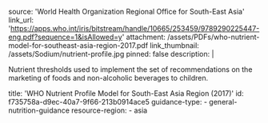 source: '​World Health Organization Regional Office for South-East Asia'
link_url: 'https://apps.who.int/iris/bitstream/handle/10665/253459/9789290225447-eng.pdf?sequence=1&isAllowed=y'
attachment: /assets/PDFs/who-nutrient-model-for-southeast-asia-region-2017.pdf
link_thumbnail: /assets/Sodium/nutrient-profile.jpg
pinned: false
description: |
  <p>Nutrient thresholds used to implement the set of recommendations on the marketing of foods and non-alcoholic beverages to children.
  </p>
title: 'WHO Nutrient Profile Model for South-East Asia Region (2017)'
id: f735758a-d9ec-40a7-9f66-213b0914ace5
guidance-type:
  - general-nutrition-guidance
resource-region:
  - asia
